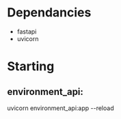 # Dependancies
- fastapi
- uvicorn 

# Starting
## environment_api:
uvicorn environment_api:app --reload